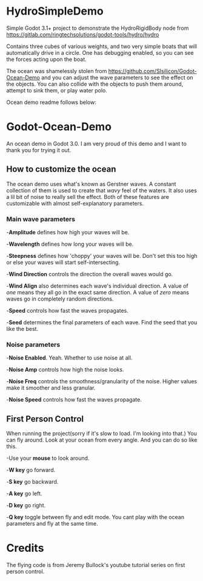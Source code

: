 # HydroSimpleDemo

Simple Godot 3.1+ project to demonstrate the HydroRigidBody node from https://gitlab.com/ringtechsolutions/godot-tools/hydro/hydro

Contains three cubes of various weights, and two very simple boats that will automatically drive in a circle. One has debugging enabled, so you can see the forces acting upon the
boat.

The ocean was shamelessly stolen from https://github.com/SIsilicon/Godot-Ocean-Demo and you can adjust the wave parameters to see the effect on the objects. You can also collide
with the objects to push them around, attempt to sink them, or play water polo.

Ocean demo readme follows below:

# Godot-Ocean-Demo

An ocean demo in Godot 3.0.
I am very proud of this demo and I want to thank you for trying it out.

## How to customize the ocean

The ocean demo uses what's known as Gerstner waves. A constant collection of them is used to create that _wavy_ feel of the waters. It also uses a lil bit of noise to really sell the effect. Both of these features are customizable with almost self-explanatory parameters.

### Main wave parameters

-**Amplitude** defines how high your waves will be.

-**Wavelength** defines how long your waves will be.

-**Steepness** defines how 'choppy' your waves will be. Don't set this too high or else your waves will start self-intersecting.

-**Wind Direction** controls the direction the overall waves would go.

-**Wind Align** also determines each wave's individual direction. A value of _one_ means they all go in the exact same direction. A value of _zero_ means waves go in completely random directions.

-**Speed** controls how fast the waves propagates.

-**Seed** determines the final parameters of each wave. Find the seed that you like the best.

### Noise parameters

-**Noise Enabled**. Yeah. Whether to use noise at all.

-**Noise Amp** controls how high the noise looks.

-**Noise Freq** controls the smoothness/granularity of the noise. Higher values make it smoother and less granular.

-**Noise Speed** controls how fast the waves propagate.

## First Person Control

When running the project(sorry if it's slow to load. I'm looking into that.) You can fly around. Look at your ocean from every angle. And you can do so like this.

-Use your **mouse** to look around.

-**W key** go forward.

-**S key** go backward.

-**A key** go left.

-**D key** go right.

-**Q key** toggle between fly and edit mode. You cant play with the ocean parameters and fly at the same time.

# Credits

The flying code is from Jeremy Bullock's youtube tutorial series on first person control.
